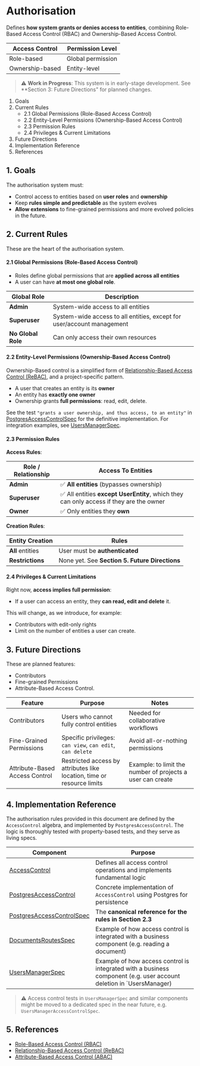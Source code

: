 # Authorisation

Defines **how system grants or denies access to entities**, combining Role-Based Access Control (RBAC) and Ownership-Based Access Control.

| Access Control  | Permission Level         |
|-----------------|--------------------------|
| Role-based      | Global permission        |
| Ownership-based | Entity-level             |

> ⚠️ **Work in Progress**: This system is in early-stage development.
> See **Section 3: Future Directions" for planned changes.


1. Goals
2. Current Rules
    - 2.1 Global Permissions (Role-Based Access Control)
    - 2.2 Entity-Level Permissions (Ownership-Based Access Control)
    - 2.3 Permission Rules
    - 2.4 Privileges & Current Limitations
3. Future Directions
4. Implementation Reference
5. References


## 1. Goals

The authorisation system must:
  * Control access to entities based on **user roles** and **ownership**
  * Keep **rules simple and predictable** as the system evolves
  * **Allow extensions** to fine-grained permissions and more evolved policies in the future.


## 2. Current Rules

These are the heart of the authorisation system.

#### 2.1 Global Permissions (Role-Based Access Control)

* Roles define global permissions that are **applied across all entities**
* A user can have **at most one global role**.

| Global Role        | Description |
|--------------------|-------------|
| **Admin**          | System-wide access to all entities |
| **Superuser**      | System-wide access to all entities, except for user/account management |
| **No Global Role** | Can only access their own resources |

#### 2.2 Entity-Level Permissions (Ownership-Based Access Control)

Ownership-Based control is a simplified form of [Relationship-Based Access Control (ReBAC)](https://en.wikipedia.org/wiki/Relationship-based_access_control), and a project-specific pattern.

* A user that creates an entity is its **owner**
* An entity has **exactly one owner**
* Ownership grants **full permissions**: read, edit, delete.


See the test `"grants a user ownership, and thus access, to an entity"` in [PostgresAccessControlSpec](../storage/src/it/scala/org/fiume/sketch/storage/authorisation/postgres/PostgresAccessControlSpec.scala) for the definitive implementation. For integration examples, see [UsersManagerSpec](../auth/src/test/scala/org/fiume/sketch/auth/accounts/UsersManagerSpec.scala).


#### 2.3 Permission Rules

**Access Rules**:

| Role / Relationship | Access To Entities                       |
|---------------------|------------------------------------------|
| **Admin**           | ✅ **All entities** (bypasses ownership) |
| **Superuser**       | ✅ All entities **except UserEntity**, which they can only access if they are the owner |
| **Owner**           | ✅ Only entities they **own**            |

**Creation Rules**:

| Entity Creation      | Rules                                          |
|----------------------|------------------------------------------------|
| **All** entities     | User must be **authenticated**                 |
| **Restrictions**     | None yet. See **Section 5. Future Directions** |

#### 2.4 Privileges & Current Limitations

Right now, **access implies full permission**:
  * If a user can access an entity, they **can read, edit and delete** it.

This will change, as we introduce, for example:
  * Contributors with edit-only rights
  * Limit on the number of entities a user can create.


## 3. Future Directions

These are planned features:
* Contributors
* Fine-grained Permissions
* Attribute-Based Access Control.

| Feature                        | Purpose                                 | Notes                              |
|--------------------------------|-----------------------------------------|------------------------------------|
| Contributors                   | Users who cannot fully control entities | Needed for collaborative workflows |
| Fine-Grained Permissions       | Specific privileges: `can view`, `can edit`, `can delete` | Avoid all-or-nothing permissions |
| Attribute-Based Access Control | Restricted access by attributes like location, time or resource limits | Example: to limit the number of projects a user can create |


## 4. Implementation Reference

The authorisation rules provided in this document are defined by the `AccessControl` algebra, and implemented by `PostgresAccessControl`. The logic is thoroughly tested with property-based tests, and they serve as living specs.

| Component    | Purpose       |
|--------------|---------------|
| [AccessControl](../shared-access-control/src/main/scala/org/fiume/sketch/shared/authorisation/AccessControl.scala) | Defines all access control operations and implements fundamental logic |
| [PostgresAccessControl](../storage/src/main/scala/org/fiume/sketch/storage/authorisation/postgres/PostgresAccessControl.scala) | Concrete implementation of `AccessControl` using Postgres for persistence |
| [PostgresAccessControlSpec](../storage/src/it/scala/org/fiume/sketch/storage/authorisation/postgres/PostgresAccessControlSpec.scala) | The **canonical reference for the rules in Section 2.3** |
| [DocumentsRoutesSpec](../service/src/test/scala/org/fiume/sketch/http/DocumentsRoutesSpec.scala) | Example of how access control is integrated with a business component (e.g. reading a document)
| [UsersManagerSpec](../auth/src/test/scala/org/fiume/sketch/auth/accounts/UsersManagerSpec.scala) | Example of how access control is integrated with a business component (e.g. user account deletion in `UsersManager) |

> ⚠️ Access control tests in `UsersManagerSpec` and similar components might be moved to a dedicated spec in the near future, e.g. `UsersManagerAccessControlSpec`.


## 5. References

 * [Role-Based Access Control (RBAC)](https://en.wikipedia.org/wiki/Role-based_access_control)
 * [Relationship-Based Access Control (ReBAC)](https://en.wikipedia.org/wiki/Relationship-based_access_control)
 * [Attribute-Based Access Control (ABAC)](https://en.wikipedia.org/wiki/Attribute-based_access_control)
 